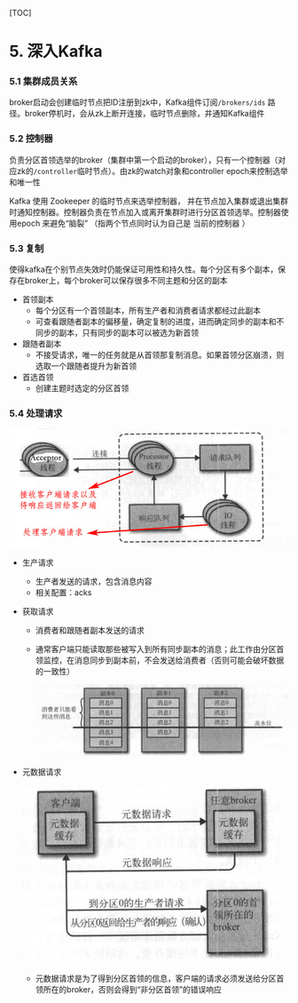 [TOC]

# 5. 深入Kafka

### 5.1 集群成员关系

broker启动会创建临时节点把ID注册到zk中，Kafka组件订阅`/brokers/ids` 路径。broker停机时，会从zk上断开连接，临时节点删除，并通知Kafka组件

### 5.2 控制器

负责分区首领选举的broker（集群中第一个启动的broker），只有一个控制器（对应zk的`/controller`临时节点）。由zk的watch对象和controller epoch来控制选举和唯一性

Kafka 使用 Zookeeper 的临时节点来选举控制器， 并在节点加入集群或退出集群时通知控制器。控制器负责在节点加入或离开集群时进行分区首领选举。控制器使用epoch 来避免“脑裂” （指两个节点同时认为自己是 当前的控制器 ）

### 5.3 复制

使得kafka在个别节点失效时仍能保证可用性和持久性。每个分区有多个副本，保存在broker上，每个broker可以保存很多不同主题和分区的副本

- 首领副本
  - 每个分区有一个首领副本，所有生产者和消费者请求都经过此副本
  - 可查看跟随者副本的偏移量，确定复制的进度，进而确定同步的副本和不同步的副本，只有同步的副本可以被选为新首领
- 跟随者副本
  - 不接受请求，唯一的任务就是从首领那复制消息。如果首领分区崩溃，则选取一个跟随者提升为新首领
- 首选首领
  - 创建主题时选定的分区首领

### 5.4 处理请求

![](5-1.jpg)

- 生产请求

  - 生产者发送的请求，包含消息内容
  - 相关配置：acks

- 获取请求

  - 消费者和跟随者副本发送的请求

  - 通常客户端只能读取那些被写入到所有同步副本的消息；此工作由分区首领监控，在消息同步到副本前，不会发送给消费者（否则可能会破坏数据的一致性）

    ![](5-3.jpg)

- 元数据请求

  ![](5-2.jpg)
  - 元数据请求是为了得到分区首领的信息，客户端的请求必须发送给分区首领所在的broker，否则会得到“非分区首领”的错误响应